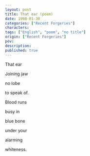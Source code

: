 ```yaml
---
layout: post
title: That ear (poem)
date: 1998-01-30
categories: ["Recent Forgeries"]
characters: 
tags: ["English", "poem", "no title"]
origin: ["Recent Forgeries"]
pov: 
description: 
published: true
---
```


That ear

Joining jaw

no lobe

to speak of.

Blood runs

busy in

blue bone

under your

alarming

whiteness.
